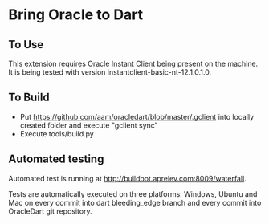Bring Oracle to Dart
===

To Use
---

This extension requires Oracle Instant Client being present on the machine.
It is being tested with version instantclient-basic-nt-12.1.0.1.0.

To Build
---

- Put https://github.com/aam/oracledart/blob/master/.gclient into locally created folder and execute "gclient sync"
- Execute tools/build.py

Automated testing
---

Automated test is running at http://buildbot.aprelev.com:8009/waterfall.

Tests are automatically executed on three platforms: Windows, Ubuntu and Mac on every commit into dart bleeding_edge branch and every commit into OracleDart git repository.
